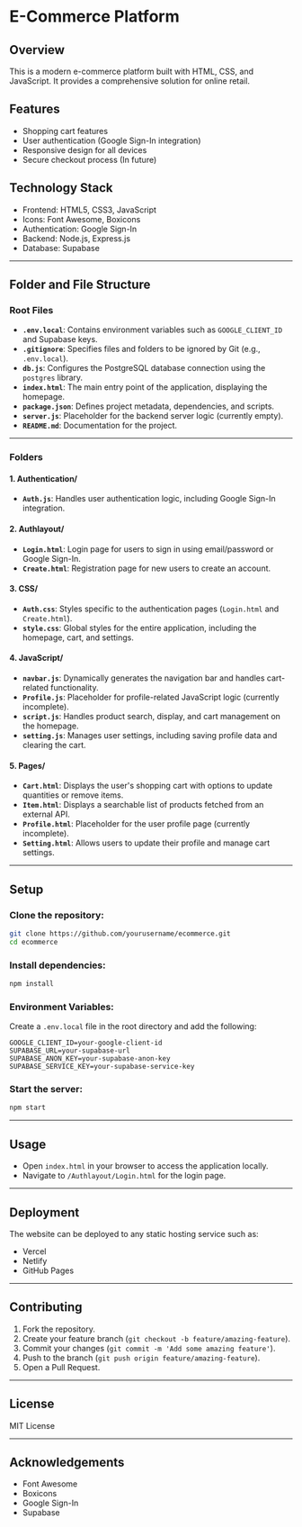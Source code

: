 # E-Commerce Platform

## Overview
This is a modern e-commerce platform built with HTML, CSS, and JavaScript. It provides a comprehensive solution for online retail.

## Features
- Shopping cart features
- User authentication (Google Sign-In integration)
- Responsive design for all devices
- Secure checkout process (In future)

## Technology Stack
- Frontend: HTML5, CSS3, JavaScript
- Icons: Font Awesome, Boxicons
- Authentication: Google Sign-In
- Backend: Node.js, Express.js
- Database: Supabase

---

## Folder and File Structure

### Root Files
- **`.env.local`**: Contains environment variables such as `GOOGLE_CLIENT_ID` and Supabase keys.
- **`.gitignore`**: Specifies files and folders to be ignored by Git (e.g., `.env.local`).
- **`db.js`**: Configures the PostgreSQL database connection using the `postgres` library.
- **`index.html`**: The main entry point of the application, displaying the homepage.
- **`package.json`**: Defines project metadata, dependencies, and scripts.
- **`server.js`**: Placeholder for the backend server logic (currently empty).
- **`README.md`**: Documentation for the project.

---

### Folders

#### 1. **Authentication/**
- **`Auth.js`**: Handles user authentication logic, including Google Sign-In integration.

#### 2. **Authlayout/**
- **`Login.html`**: Login page for users to sign in using email/password or Google Sign-In.
- **`Create.html`**: Registration page for new users to create an account.

#### 3. **CSS/**
- **`Auth.css`**: Styles specific to the authentication pages (`Login.html` and `Create.html`).
- **`style.css`**: Global styles for the entire application, including the homepage, cart, and settings.

#### 4. **JavaScript/**
- **`navbar.js`**: Dynamically generates the navigation bar and handles cart-related functionality.
- **`Profile.js`**: Placeholder for profile-related JavaScript logic (currently incomplete).
- **`script.js`**: Handles product search, display, and cart management on the homepage.
- **`setting.js`**: Manages user settings, including saving profile data and clearing the cart.

#### 5. **Pages/**
- **`Cart.html`**: Displays the user's shopping cart with options to update quantities or remove items.
- **`Item.html`**: Displays a searchable list of products fetched from an external API.
- **`Profile.html`**: Placeholder for the user profile page (currently incomplete).
- **`Setting.html`**: Allows users to update their profile and manage cart settings.

---

## Setup

### Clone the repository:
```bash
git clone https://github.com/yourusername/ecommerce.git
cd ecommerce
```

### Install dependencies:
```bash
npm install
```

### Environment Variables:
Create a `.env.local` file in the root directory and add the following:
```env
GOOGLE_CLIENT_ID=your-google-client-id
SUPABASE_URL=your-supabase-url
SUPABASE_ANON_KEY=your-supabase-anon-key
SUPABASE_SERVICE_KEY=your-supabase-service-key
```

### Start the server:
```bash
npm start
```

---

## Usage
- Open `index.html` in your browser to access the application locally.
- Navigate to `/Authlayout/Login.html` for the login page.

---

## Deployment
The website can be deployed to any static hosting service such as:
- Vercel
- Netlify
- GitHub Pages

---

## Contributing
1. Fork the repository.
2. Create your feature branch (`git checkout -b feature/amazing-feature`).
3. Commit your changes (`git commit -m 'Add some amazing feature'`).
4. Push to the branch (`git push origin feature/amazing-feature`).
5. Open a Pull Request.

---

## License
MIT License

---

## Acknowledgements
- Font Awesome
- Boxicons
- Google Sign-In
- Supabase